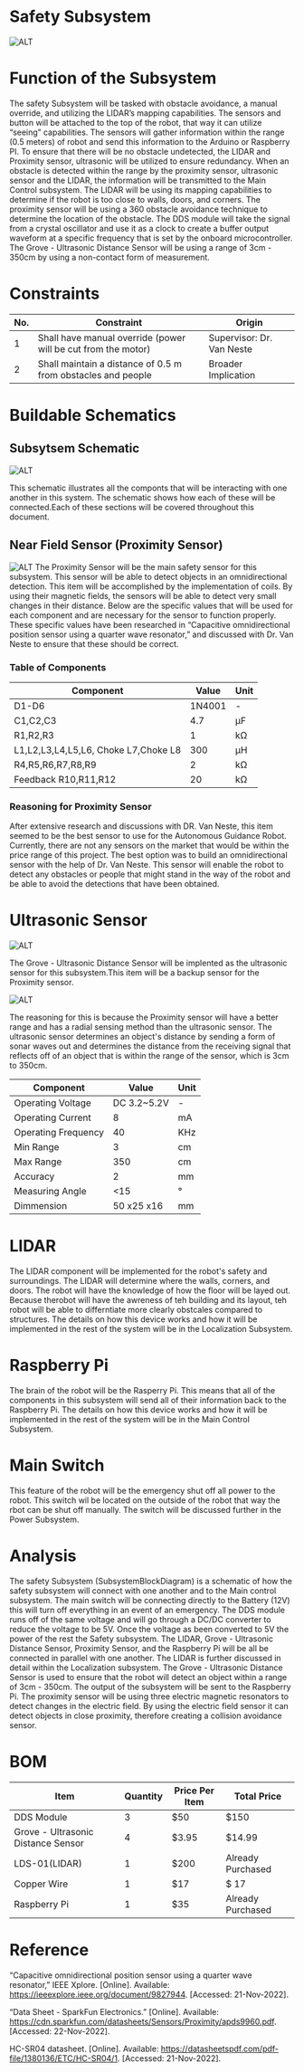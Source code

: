 
# Safety Subsystem

![ALT](https://github.com/Hawk652/Capstone-Guidance-Robot/blob/main/Documentation/Images/safety/safetyblockonly.png)

#  Function of the Subsystem


 The safety Subsystem will be tasked with obstacle avoidance, a manual override, and utilizing the LIDAR’s mapping capabilities. The sensors and button will be attached to the top of  the robot, that way it can utilize “seeing” capabilities. The sensors will gather information within the range (0.5 meters) of  robot and send this information to the Arduino or Raspberry PI.  To ensure that there will be no obstacle undetected, the LIDAR and Proximity sensor, ultrasonic  will be utilized to ensure redundancy. When an obstacle is detected within the range by the proximity sensor, ultrasonic sensor and the LIDAR, the information will be transmitted to the Main Control subsystem.  The LIDAR will be using its mapping capabilities to determine if the robot is too close to walls, doors, and corners. The proximity sensor will be using a 360 obstacle avoidance technique to determine the location of the obstacle. The DDS module will take the signal from a crystal oscillator and use it as a clock to create a buffer output waveform at a specific frequency that is set by the onboard microcontroller.  The Grove - Ultrasonic Distance Sensor will be using a range of  3cm - 350cm by using a non-contact form of measurement. 

#  Constraints
|     No. |Constraint  |  Origin  |
|-|-|-|
|1|  Shall have manual override (power will be cut from the motor)           |Supervisor:          Dr. Van Neste        |
|2          |Shall maintain a distance of 0.5 m from obstacles and people           |Broader Implication         |

#  Buildable Schematics
##  Subsytsem Schematic

![ALT](https://github.com/Hawk652/Capstone-Guidance-Robot/blob/main/Documentation/Images/safety/SafetySubsystemschematic.png)

This schematic illustrates all the componts that will be interacting with one another in this system. The schematic shows how each of these will be connected.Each of these sections will be covered throughout this document. 

##  Near Field Sensor (Proximity Sensor)
![ALT](https://github.com/Hawk652/Capstone-Guidance-Robot/blob/main/Documentation/Images/safety/Nearfieldsensorschematic.png)
The Proximity Sensor will be the main safety sensor for this subsystem. This sensor will be able to detect objects in an omnidirectional detection. This item will be accomplished by the implementation of coils. By using their magnetic fields, the sensors will be able to detect very small changes in their distance. Below are the specific values that will be used for each component and are necessary for the sensor to function properly. These specific values have been researched in “Capacitive omnidirectional position sensor using a quarter wave resonator,” and discussed with Dr. Van Neste to ensure that these should be correct. 

### Table of Components 
|Component| Value| Unit|
|-|-|-|
|D1-D6   |1N4001|-|
|C1,C2,C3  |4.7|μF|
|R1,R2,R3| 1|kΩ|
|L1,L2,L3,L4,L5,L6, Choke L7,Choke L8 |300|μH|
|R4,R5,R6,R7,R8,R9 |2|kΩ|
|Feedback R10,R11,R12 |20|kΩ|

### Reasoning for Proximity Sensor
After extensive research and discussions with DR. Van Neste, this item seemed to be the best sensor to use for the Autonomous Guidance Robot. Currently, there are not any sensors on the market that would be within the price range of this project. The best option was to build an omnidirectional sensor with the help of Dr. Van Neste. This sensor will enable the robot to detect any obstacles or people that might stand in the way of the robot and be able to avoid the detections that have been obtained. 

#  Ultrasonic Sensor
![ALT](https://github.com/Hawk652/Capstone-Guidance-Robot/blob/main/Documentation/Images/safety/Grove-Ultrasonic-Distance-Sensor-pinoutFinal.jpg)

The Grove - Ultrasonic Distance Sensor will be implented as the ultrasonic sensor for this subsystem.This item will be a backup sensor for the Proximity sensor. 

![ALT](https://github.com/Hawk652/Capstone-Guidance-Robot/blob/main/Documentation/Images/safety/trasnmitterimageofHC_SR04.jpg)

The reasoning for this is because the Proximity sensor will have a better range and has a radial sensing method than the ultrasonic sensor. The ultrasonic sensor determines an object's distance by sending a form of sonar waves out and determines the distance from the receiving signal that reflects off of an object that is within the range of the sensor, which is 3cm to 350cm. 

|Component| Value| Unit|
|-|-|-|
|Operating Voltage|DC 3.2~5.2V|-|
|Operating Current |8|mA|
|Operating Frequency| 40|KHz|
|Min Range |3 |cm|
|Max Range |350|cm|
|Accuracy|2|mm|
|Measuring Angle |<15|°|
|Dimmension|50 x25 x16|mm|
 
# LIDAR
The LIDAR component will be implemented for the robot's safety and surroundings. The LIDAR will determine where the walls, corners, and doors. The robot will have the knowledge of how the floor will be layed out. Because therobot will have the awreness of teh building and its layout, teh robot will be able to differntiate more clearly obstcales compared to structures. The details on how this device works and how it will be implemented in the rest of the system will be in the Localization Subsystem.

# Raspberry Pi
The brain of the robot will be the Rasperry Pi. This means that all of the components in this subsystem will send all of their information back to the Raspberry Pi. The details on how this device works and how it will be implemented in the rest of the system will be in the Main Control Subsystem.

# Main Switch

This feature of the robot will be the emergency shut off all power to the robot. This switch wil be located on the outside of the robot that way the rbot can be shut off manually. The switch will be discussed further in the Power Subsystem.

#   Analysis


The safety Subsystem (SubsystemBlockDiagram) is a schematic of how the safety subsystem will connect with one another and to the Main control subsystem. The main switch will be connecting directly to the Battery (12V) this will turn off everything in an event of an emergency. The DDS module runs off of the same voltage and will go through a DC/DC converter to reduce the voltage to be 5V.  Once the voltage as been converted to 5V the power of  the rest the Safety subsystem. The LIDAR,
Grove - Ultrasonic Distance Sensor, Proximity Sensor, and the Raspberry Pi will be all be connected  in parallel with one another. The LIDAR is further discussed in detail within the Localization subsystem. The Grove - Ultrasonic Distance Sensor is used to ensure that the robot will detect an object within a range of 3cm - 350cm. The output of the subsystem will be sent to the Raspberry Pi. The proximity sensor will be using three electric magnetic resonators to detect changes in the electric field. By using the electric field sensor it can detect objects in close proximity, therefore creating a collision avoidance sensor.  
  

#    BOM
|Item| Quantity| Price Per Item| Total Price
|-|-|-|-|
|DDS Module   |3|$50|$150 |        |
|Grove - Ultrasonic Distance Sensor  |4|$3.95| $14.99    |
|LDS-01(LIDAR)| 1 |$200|Already Purchased
|Copper Wire |1|$17| $ 17   |
|Raspberry Pi |1|$35 |Already Purchased  |

#    Reference

“Capacitive omnidirectional position sensor using a quarter wave resonator,” IEEE Xplore. [Online]. Available: https://ieeexplore.ieee.org/document/9827944. [Accessed: 21-Nov-2022]. 

“Data Sheet - SparkFun Electronics.” [Online]. Available: https://cdn.sparkfun.com/datasheets/Sensors/Proximity/apds9960.pdf. [Accessed: 22-Nov-2022]. 

HC-SR04 datasheet. [Online]. Available: https://datasheetspdf.com/pdf-file/1380136/ETC/HC-SR04/1. [Accessed: 21-Nov-2022]. 
